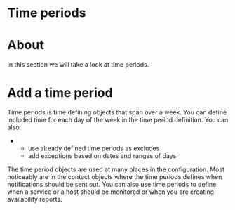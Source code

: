 # Time periods

# About

In this section we will take a look at time periods.

# Add a time period

Time periods is time defining objects that span over a week. You can define included time for each day of the week in the time period definition.
 You can also:

-   -   use already defined time periods as excludes
    -   add exceptions based on dates and ranges of days

The time period objects are used at many places in the configuration. Most noticeably are in the contact objects where the time periods defines when notifications should be sent out.
 You can also use time periods to define when a service or a host should be monitored or when you are creating availability reports.

